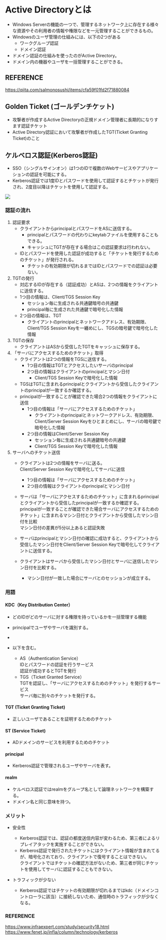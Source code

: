 # Active Directoryとは
- Windows Serverの機能の一つで、管理するネットワーク上に存在する様々な資源やその利用者の情報や権限などを一元管理することができるもの。
- Windowsのユーザ管理の仕組みには、以下の2つがある
    - ワークグループ認証
    - ドメイン認証
- ドメイン認証の仕組みを使ったのがActive Directory。
- ドメイン内の機器やユーザを一括管理することができる。

## REFERENCE
https://qiita.com/salmonosushi/items/cfa59f01fd2f71880084


## Golden Ticket (ゴールデンチケット)
- 攻撃者が作成するActive Directoryの正規ドメイン管理者に長期的になりすます認証チケット
- Active Directory認証において攻撃者が作成したTGT(Ticket Granting Ticket)のこと


## ケルベロス認証(Kerberos認証)
- SSO（シングルサインオン）は1つのIDで複数のWebサービスやアプリケーションの認証を可能にする。
- Kerberos認証では1度IDとパスワードを使用して認証するとチケットが発行され、2度目以降はチケットを使用して認証する。

![](../PICTURE/kerberos.png)

### 認証の流れ
1. 認証要求
    - クライアントからprincipalとパスワードをASに送信する。  
        - principalとパスワードの代わりにkeytabファイルを使用することもできる。  
        - キャッシュにTGTが存在する場合はこの認証要求は行われない。  
    - IDとパスワードを使用した認証が成功すると「チケットを発行するためのチケット」が発行される。  
        - チケットの有効期限が切れるまではIDとパスワードでの認証は必要ない。
1. TGTの発行
    - 対応するIDが存在する（認証成功）とASは、2つの情報をクライアントに送信する。
    - 1つ目の情報は、Client/TGS Session Key
        - セッション毎に生成される共通鍵暗号の共通鍵
        - principal毎に生成された共通鍵で暗号化した情報
    - 2つ目の情報は、TGT
        - クライアントのprincipalとネットワークアドレス、有効期限、Client/TGS Session Keyを一纏めにし、TGSの暗号鍵で暗号化した情報 
1. TGTの保存
    - クライアントはASから受信したTGTをキャッシュに保存する。
1. 「サーバにアクセスするためのチケット」取得
    - クライアントは2つの情報をTGSに送信する。
        - 1つ目の情報はTGTとアクセスしたいサーバのprincipal
        - 2つ目の情報はクライアントのprincipalとマシン日付
            - Client/TGS Session Keyで暗号化した情報
    - TGSはTGTに含まれるprincipalとクライアントから受信したクライアントのprincipalが一致するか確認する。
    - principalが一致することが確認できた場合2つの情報をクライアントに送信
        - 1つ目の情報は「サーバにアクセスするためのチケット」
            - クライアントのprincipalとネットワークアドレス、有効期限、Client/Server Session Keyをひとまとめにし、サーバの暗号鍵で暗号化した情報
        - 2つ目の情報はClient/Server Session Key
            - セッション毎に生成される共通鍵暗号の共通鍵
            - Client/TGS Session Keyで暗号化した情報
1. サーバへのチケット送信
    - クライアントは2つの情報をサーバに送る。  
        Client/Server Session Keyで暗号化してサーバに送信  
        - 1つ目の情報は「サーバにアクセスするためのチケット」
        - 2つ目の情報はクライアントのprincipalとマシン日付
    - サーバは「サーバにアクセスするためのチケット」に含まれるprincipalとクライアントから受信したprincipalが一致するか確認する。  
    principalが一致することが確認できた場合サーバにアクセスするためのチケット」に含まれるマシン日付とクライアントから受信したマシン日付を比較  
    マシン日付の差異が5分以上あると認証失敗  

    - サーバはprincipalとマシン日付の確認に成功すると、クライアントから受信したマシン日付をClient/Server Session Keyで暗号化してクライアントに送信する。
    - クライアントはサーバから受信したマシン日付とサーバに送信したマシン日付を比較する。
        - マシン日付が一致した場合にサーバとのセッションが成立する。

### 用語

#### KDC（Key Distribution Center）
- どのIDがどのサーバに対する権限を持っているかを一括管理する機能  
- principalでユーザやサーバを識別する。
- 

- 以下を含む。
    - AS（Authentication Service）  
    IDとパスワードの認証を行うサービス  
    認証が成功するとTGTを発行
    - TGS（Ticket Granted Service）  
    TGTを認証し、「サーバにアクセスするためのチケット」を発行するサービス  
    サーバ毎に別々のチケットを発行する。


#### TGT (Ticket Granting Ticket)
- 正しいユーザであることを証明するためのチケット

#### ST (Service Ticket)
- ADドメインのサービスを利用するためのチケット

#### principal
- Kerberos認証で管理されるユーザやサーバを表す。

#### realm
- ケルベロス認証ではrealmをグループ名として論理ネットワークを構築する。
- ドメイン名と同じ意味を持つ。

### メリット
- 安全性
    - Kerberos認証では、認証の都度送信内容が変わるため、第三者によるリプレイアタックを実施することができない。
    - Kerberos認証で発行されたチケットにはクライアント情報が含まれてるが、暗号化されており、クライアントで復号することはできない。  
    クライアントではチケットの確認方法がないため、第三者が同じチケットを使用してサーバに認証することもできない。

- トラフィックが少ない
    - Kerberos認証ではチケットの有効期限が切れるまではkdc（ドメインコントローラに該当）に接続しないため、通信時のトラフィックが少なくなる。

### REFERENCE
https://www.infraexpert.com/study/security18.html
https://www.fenet.jp/infla/column/technology/kerberos